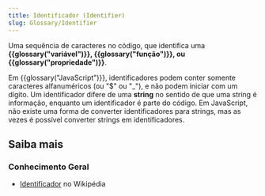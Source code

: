 ```yaml
---
title: Identificador (Identifier)
slug: Glossary/Identifier
---
```


Uma sequência de caracteres no código, que identifica uma **{{glossary("variável")}}, {{glossary("função")}}, ou {{glossary("propriedade")}}**.

Em {{glossary("JavaScript")}}, identificadores podem conter somente caracteres alfanuméricos (ou "$" ou "\_"), e não podem iniciar com um dígito. Um identificador difere de uma **string** no sentido de que uma string é informação, enquanto um identificador é parte do código. Em JavaScript, não existe uma forma de converter identificadores para strings, mas as vezes é possível converter strings em identificadores.

## Saiba mais

### Conhecimento Geral

- [Identificador](https://pt.wikipedia.org/wiki/Identificador) no Wikipédia
